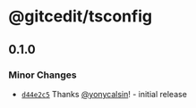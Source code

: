 # @gitcedit/tsconfig

## 0.1.0

### Minor Changes

- [`d44e2c5`](https://github.com/yonycalsin/gitcedit/commit/d44e2c54300d21d30dbdf9f4b4037820f5b7bda0) Thanks [@yonycalsin](https://github.com/yonycalsin)! - initial release
